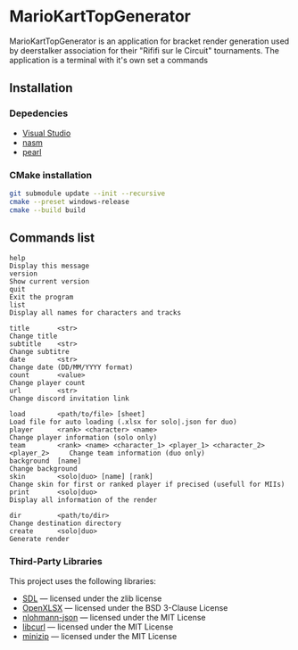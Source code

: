 # MarioKartTopGenerator

MarioKartTopGenerator is an application for bracket render generation used by deerstalker association for their "Rififi sur le Circuit" tournaments.
The application is a terminal with it's own set a commands

## Installation

### Depedencies

- [Visual Studio](https://visualstudio.microsoft.com/downloads/)
- [nasm](https://www.nasm.us/)
- [pearl](https://www.perl.org/get.html)

### CMake installation

```bash
git submodule update --init --recursive
cmake --preset windows-release
cmake --build build
```

## Commands list
```
help                                                                            Display this message
version                                                                         Show current version
quit                                                                            Exit the program
list                                                                            Display all names for characters and tracks

title       <str>                                                               Change title
subtitle    <str>                                                               Change subtitre
date        <str>                                                               Change date (DD/MM/YYYY format)
count       <value>                                                             Change player count
url         <str>                                                               Change discord invitation link

load        <path/to/file> [sheet]                                              Load file for auto loading (.xlsx for solo|.json for duo)
player      <rank> <character> <name>                                           Change player information (solo only)
team        <rank> <name> <character_1> <player_1> <character_2> <player_2>     Change team information (duo only)
background  [name]                                                              Change background
skin        <solo|duo> [name] [rank]                                            Change skin for first or ranked player if precised (usefull for MIIs)
print       <solo|duo>                                                          Display all information of the render

dir         <path/to/dir>                                                       Change destination directory
create      <solo|duo>                                                          Generate render
```

### Third-Party Libraries

This project uses the following libraries:

- [SDL](https://github.com/libsdl-org/SDL) — licensed under the zlib license
- [OpenXLSX](https://github.com/troldal/OpenXLSX) — licensed under the BSD 3-Clause License
- [nlohmann-json](https://github.com/nlohmann/json/blob/develop/LICENSE.MIT) — licensed under the MIT License
- [libcurl](https://github.com/curl/curl/blob/master/LICENSES/curl.txt) — licensed under the MIT License
- [minizip](https://github.com/madler/zlib/blob/master/LICENSE) — licensed under the MIT License
